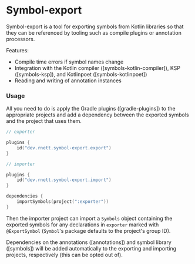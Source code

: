 # Symbol-export

Symbol-export is a tool for exporting symbols from Kotlin libraries so that they can be referenced by tooling such as compile plugins or annotation processors.

Features:

- Compile time errors if symbol names change
- Integration with the Kotlin compiler ([symbols-kotlin-compiler]), KSP ([symbols-ksp]), and Kotlinpoet ([symbols-kotlinpoet])
- Reading and writing of annotation instances

### Usage

All you need to do is apply the Gradle plugins ([gradle-plugins]) to the appropriate projects and add a dependency between the exported symbols and the project that uses them.

```kotlin
// exporter

plugins {
    id("dev.rnett.symbol-export.export")
}
```

```kotlin
// importer

plugins {
    id("dev.rnett.symbol-export.import")
}

dependencies {
    importSymbols(project(":exporter"))
}
```

Then the importer project can import a `Symbols` object containing the exported symbols for any declarations in `exporter` marked with `@ExportSymbol` (`Symbol`'s package defaults to the project's group ID).

Dependencies on the annotations ([annotations]) and symbol library ([symbols]) will be added automatically to the exporting and importing projects, respectively (this can be opted out of).
